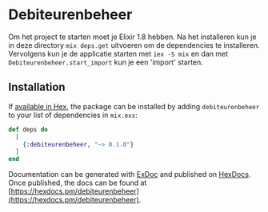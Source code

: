 # Debiteurenbeheer

Om het project te starten moet je Elixir 1.8 hebben. Na het installeren kun je in deze directory `mix deps.get` uitvoeren om de dependencies te installeren.
Vervolgens kun je de applicatie starten met `iex -S mix` en dan met `Debiteurenbeheer.start_import` kun je een 'import' starten.
## Installation

If [available in Hex](https://hex.pm/docs/publish), the package can be installed
by adding `debiteurenbeheer` to your list of dependencies in `mix.exs`:

```elixir
def deps do
  [
    {:debiteurenbeheer, "~> 0.1.0"}
  ]
end
```


Documentation can be generated with [ExDoc](https://github.com/elixir-lang/ex_doc)
and published on [HexDocs](https://hexdocs.pm). Once published, the docs can
be found at [https://hexdocs.pm/debiteurenbeheer](https://hexdocs.pm/debiteurenbeheer).

